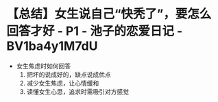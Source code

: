 # 【总结】女生说自己“快秃了”，要怎么回答才好 - P1 - 池子的恋爱日记 - BV1ba4y1M7dU

-   女生焦虑时如何回答
    1.  把坏的说成好的，缺点说成优点
    2.  减少女生焦虑，让心情缓和
    3.  读懂女生心思，追求时需吸引对方感觉